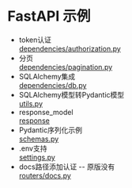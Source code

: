 # FastAPI 示例

* token认证<br> [dependencies/authorization.py](python/dependencies/authorization.py)
* 分页<br> [dependencies/pagination.py](python/dependencies/pagination.py)
* SQLAlchemy集成<br> [dependencies/db.py](python/dependencies/db.py)
* SQLAlchemy模型转Pydantic模型<br> [utils.py](python/utils.py)
* response_model<br> [response](python/response)
* Pydantic序列化示例<br> [schemas.py](python/schemas.py)
* .env支持<br> [settings.py](python/settings.py)
* docs路径添加认证 -- 原版没有<br> [routers/docs.py](python/routers/docs.py)